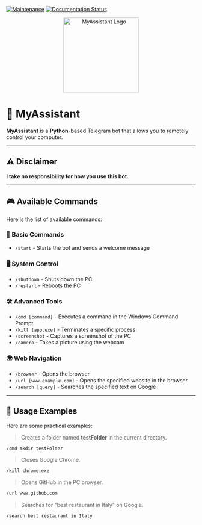 [![Maintenance](https://img.shields.io/badge/Maintained%3F-Yes-green.svg)](https://GitHub.com/Naereen/StrapDown.js/graphs/commit-activity)
[![Documentation Status](https://readthedocs.org/projects/ansicolortags/badge/?version=latest)](http://ansicolortags.readthedocs.io/?badge=latest)

<p align="center">
  <img src="Logo.png" width="200" alt="MyAssistant Logo"/>
</p>

# 🤖 MyAssistant
**MyAssistant** is a **Python**-based Telegram bot that allows you to remotely control your computer.

---

## ⚠️ Disclaimer
**I take no responsibility for how you use this bot.**

---

## 🎮 Available Commands
Here is the list of available commands:

### 🔹 Basic Commands
- `/start` - Starts the bot and sends a welcome message

### 🖥️ System Control
- `/shutdown` - Shuts down the PC
- `/restart` - Reboots the PC

### 🛠️ Advanced Tools
- `/cmd [command]` - Executes a command in the Windows Command Prompt
- `/kill [app.exe]` - Terminates a specific process
- `/screenshot` - Captures a screenshot of the PC
- `/camera` - Takes a picture using the webcam

### 🌍 Web Navigation
- `/browser` - Opens the browser
- `/url [www.example.com]` - Opens the specified website in the browser
- `/search [query]` - Searches the specified text on Google

---

## 📌 Usage Examples
Here are some practical examples:

> Creates a folder named **testFolder** in the current directory.
```bash
/cmd mkdir testFolder
```


> Closes Google Chrome.
```bash
/kill chrome.exe
```


> Opens GitHub in the PC browser.
```bash
/url www.github.com
```


> Searches for "best restaurant in Italy" on Google.
```bash
/search best restaurant in Italy
```




